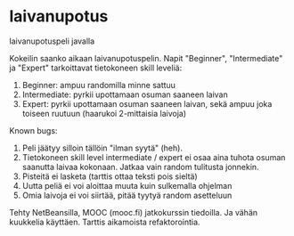 # laivanupotus
laivanupotuspeli javalla

Kokeilin saanko aikaan laivanupotuspelin. Napit "Beginner", "Intermediate" ja "Expert" tarkoittavat tietokoneen skill leveliä:
1. Beginner: ampuu randomilla minne sattuu
2. Intermediate: pyrkii upottamaan osuman saaneen laivan
3. Expert: pyrkii upottamaan osuman saaneen laivan, sekä ampuu joka toiseen ruutuun (haarukoi 2-mittaisia laivoja)


Known bugs:
1. Peli jäätyy silloin tällöin "ilman syytä" (heh).
2. Tietokoneen skill level intermediate / expert ei osaa aina tuhota osuman saanutta laivaa kokonaan. Jatkaa vain random tulitusta jonnekin.
3. Pisteitä ei lasketa (tarttis ottaa teksti pois sieltä)
4. Uutta peliä ei voi aloittaa muuta kuin sulkemalla ohjelman
5. Omia laivoja ei voi siirtää, pitää tyytyä random asetteluun


Tehty NetBeansilla, MOOC (mooc.fi) jatkokurssin tiedoilla. Ja vähän kuukkelia käyttäen. Tarttis aikamoista refaktorointia.
